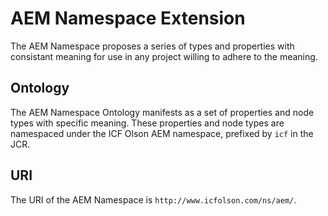 # AEM Namespace Extension

The AEM Namespace proposes a series of types and properties with consistant meaning for use in any project willing to adhere to the meaning.  

## Ontology

The AEM Namespace Ontology manifests as a set of properties and node types with specific meaning.  These properties and 
node types are namespaced under the ICF Olson AEM namespace, prefixed by `icf` in the JCR.  

## URI

The URI of the AEM Namespace is `http://www.icfolson.com/ns/aem/`. 